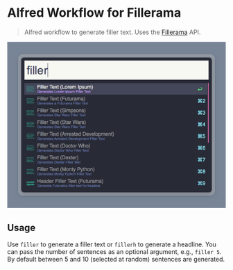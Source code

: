 Alfred Workflow for Fillerama
=============================

> Alfred workflow to generate filler text. Uses the [Fillerama](http://chrisvalleskey.com/fillerama/) API.

![Fillerama workflow for Alfred](https://raw.githubusercontent.com/florianeckerstorfer/alfred-fillerama/master/screenshot.png)

Usage
-----

Use `filler` to generate a filler text or `fillerh` to generate a headline. You can pass the number of sentences as an
optional argument, e.g., `filler 5`. By default between 5 and 10 (selected at random) sentences are generated.

